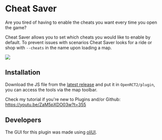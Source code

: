 # Cheat Saver
Are you tired of having to enable the cheats you want every time you open the game?

Cheat Saver allows you to set which cheats you would like to enable by default. 
To prevent issues with scenarios Cheat Saver looks for a ride or shop with `--cheats` in the name upon loading a map. 

![](https://i.imgur.com/bTbUpn1.png)

## Installation
Download the JS file from the [latest release](https://github.com/oli414/CheatSaver/releases) and put it in `OpenRCT2/plugin`, you can access the tools via the map toolbar.


Check my tutorial if you're new to Plugins and/or Github:
https://youtu.be/ZaM5pXDO03w?t=355

## Developers
The GUI for this plugin was made using [oliUI](https://github.com/oli414/OliUI). 
